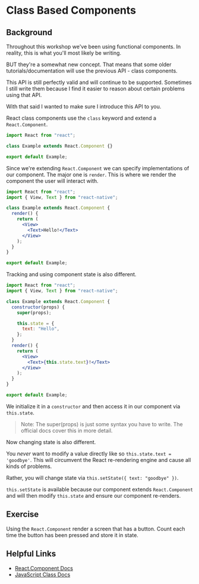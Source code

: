 # Class Based Components

## Background

Throughout this workshop we've been using functional components. In reality, this is what you'll most likely be writing.

BUT they're a somewhat new concept. That means that some older tutorials/documentation will use the previous API - class components.

This API is still perfectly valid and will continue to be supported. Sometimes I still write them because I find it easier to reason about certain problems using that API.

With that said I wanted to make sure I introduce this API to you.

React class components use the `class` keyword and extend a `React.Component`.

```jsx
import React from "react";

class Example extends React.Component {}

export default Example;
```

Since we're extending `React.Component` we can specify implementations of our component. The major one is `render`. This is where we render the component the user will interact with.

```jsx
import React from "react";
import { View, Text } from "react-native";

class Example extends React.Component {
  render() {
    return (
      <View>
        <Text>Hello!</Text>
      </View>
    );
  }
}

export default Example;
```

Tracking and using component state is also different.

```jsx
import React from "react";
import { View, Text } from "react-native";

class Example extends React.Component {
  constructor(props) {
    super(props);

    this.state = {
      text: "Hello",
    };
  }
  render() {
    return (
      <View>
        <Text>{this.state.text}!</Text>
      </View>
    );
  }
}

export default Example;
```

We initialize it in a `constructor` and then access it in our component via `this.state`.

> Note: The super(props) is just some syntax you have to write. The official docs cover this in more detail.

Now changing state is also different.

You _never_ want to modify a value directly like so `this.state.text = 'goodbye'`. This will circumvent the React re-rendering engine and cause all kinds of problems.

Rather, you will change state via `this.setState({ text: "goodbye" })`.

`this.setState` is available because our component extends `React.Component` and will then modify `this.state` and ensure our component re-renders.

## Exercise

Using the `React.Component` render a screen that has a button. Count each time the button has been pressed and store it in state.

## Helpful Links

- [React.Component Docs](https://reactjs.org/docs/react-component.html)
- [JavaScript Class Docs](https://developer.mozilla.org/en-US/docs/Web/JavaScript/Reference/Classes)
